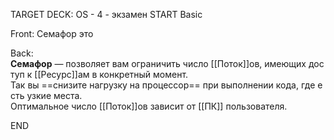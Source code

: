 TARGET DECK: OS - 4 - экзамен
START
Basic

Front: Семафор это

Back: **Семафор** — позволяет вам ограничить число [[Поток]]ов, имеющих доступ к [[Ресурс]]ам в конкретный момент. 
Так вы ==снизите нагрузку на процессор== при выполнении кода, где есть узкие места. 
Оптимальное число [[Поток]]ов зависит от [[ПК]] пользователя.
<!--ID: 1663488760734-->
END 